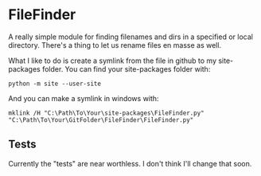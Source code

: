 # FileFinder
A really simple module for finding filenames and dirs in a specified or local directory. There's a thing to let us rename files en masse as well.

What I like to do is create a symlink from the file in github to my site-packages folder. You can find your site-packages folder with:

```
python -m site --user-site
```

And you can make a symlink in windows with:
```
mklink /H "C:\Path\To\Your\site-packages\FileFinder.py" "C:\Path\To\Your\GitFolder\FileFinder\FileFinder.py"
```
## Tests

Currently the "tests" are near worthless. I don't think I'll change that soon.
